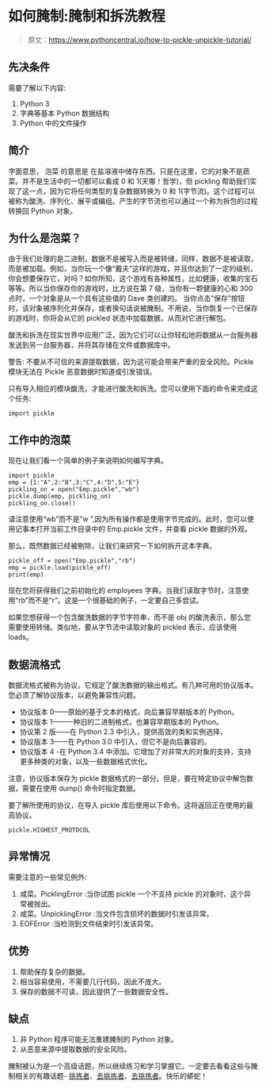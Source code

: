 # 如何腌制:腌制和拆洗教程

> 原文：<https://www.pythoncentral.io/how-to-pickle-unpickle-tutorial/>

## 先决条件

需要了解以下内容:

1.  Python 3
2.  字典等基本 Python 数据结构
3.  Python 中的文件操作

## 简介

字面意思， 泡菜 的意思是 在盐溶液中储存东西。只是在这里，它的对象不是蔬菜。并不是生活中的一切都可以看成 0 和 1(天哪！哲学)，但 pickling 帮助我们实现了这一点，因为它将任何类型的复杂数据转换为 0 和 1(字节流)。这个过程可以被称为酸洗、序列化、展平或编组。产生的字节流也可以通过一个称为拆包的过程转换回 Python 对象。

## 为什么是泡菜？

由于我们处理的是二进制，数据不是被写入而是被转储，同样，数据不是被读取，而是被加载。例如，当你玩一个像“戴夫”这样的游戏，并且你达到了一定的级别，你会想要保存它，对吗？如你所知，这个游戏有各种属性，比如健康，收集的宝石等等。所以当你保存你的游戏时，比方说在第 7 级，当你有一颗健康的心和 300 点时，一个对象是从一个具有这些值的 Dave 类创建的。 当你点击“保存”按钮时，该对象被序列化并保存，或者换句话说被腌制。不用说，当你恢复一个已保存的游戏时，你将会从它的 pickled 状态中加载数据，从而对它进行解包。

酸洗和拆洗在现实世界中应用广泛，因为它们可以让你轻松地将数据从一台服务器发送到另一台服务器，并将其存储在文件或数据库中。

警告: 不要从不可信的来源提取数据，因为这可能会带来严重的安全风险。Pickle 模块无法在 Pickle 恶意数据时知道或引发错误。

只有导入相应的模块酸洗，才能进行酸洗和拆洗。您可以使用下面的命令来完成这个任务:

```
import pickle
```

## 工作中的泡菜

现在让我们看一个简单的例子来说明如何编写字典。

```
import pickle
emp = {1:"A",2:"B",3:"C",4:"D",5:"E"}
pickling_on = open("Emp.pickle","wb")
pickle.dump(emp, pickling_on)
pickling_on.close()
```

请注意使用“wb”而不是“w ”,因为所有操作都是使用字节完成的。此时，您可以使用记事本打开当前工作目录中的 Emp.pickle 文件，并查看 pickle 数据的外观。

那么，既然数据已经被剔除，让我们来研究一下如何拆开这本字典。

```
pickle_off = open("Emp.pickle","rb")
emp = pickle.load(pickle_off)
print(emp)
```

现在您将获得我们之前初始化的 employees 字典。当我们读取字节时，注意使用“rb”而不是“r”。这是一个很基础的例子，一定要自己多尝试。

如果您想获得一个包含酸洗数据的字节字符串，而不是 obj 的酸洗表示，那么您需要使用转储。类似地，要从字节流中读取对象的 pickled 表示，应该使用 loads。

## 数据流格式

数据流格式被称为协议，它规定了酸洗数据的输出格式。有几种可用的协议版本。您必须了解协议版本，以避免兼容性问题。

*   协议版本 0——原始的基于文本的格式，向后兼容早期版本的 Python。
*   协议版本 1——一种旧的二进制格式，也兼容早期版本的 Python。
*   协议第 2 版——在 Python 2.3 中引入，提供高效的类和实例选择，
*   协议版本 3——在 Python 3.0 中引入，但它不是向后兼容的。
*   协议版本 4 -在 Python 3.4 中添加。它增加了对非常大的对象的支持，支持更多种类的对象，以及一些数据格式优化。

注意，协议版本保存为 pickle 数据格式的一部分。但是，要在特定协议中解包数据，需要在使用 dump() 命令时指定数据。

要了解所使用的协议，在导入 pickle 库后使用以下命令。这将返回正在使用的最高协议。

```
pickle.HIGHEST_PROTOCOL
```

## 异常情况

需要注意的一些常见例外:

1.  咸菜。PicklingError :当你试图 pickle 一个不支持 pickle 的对象时，这个异常被抛出。
2.  咸菜。UnpicklingError :当文件包含损坏的数据时引发该异常。
3.  EOFError :当检测到文件结束时引发该异常。

## 优势

1.  帮助保存复杂的数据。
2.  相当容易使用，不需要几行代码，因此不庞大。
3.  保存的数据不可读，因此提供了一些数据安全性。

## 缺点

1.  非 Python 程序可能无法重建腌制的 Python 对象。
2.  从恶意来源中提取数据的安全风险。

腌制被认为是一个高级话题，所以继续练习和学习掌握它。一定要去看看这些与腌制相关的有趣话题- [挑拣者](https://docs.python.org/3/library/pickle.html)、[去挑拣者](https://docs.python.org/3/library/pickle.html?highlight=unpickler#pickle.Unpickler)、[去挑拣者](https://docs.python.org/2.3/lib/module-cPickle.html)。快乐的蟒蛇！